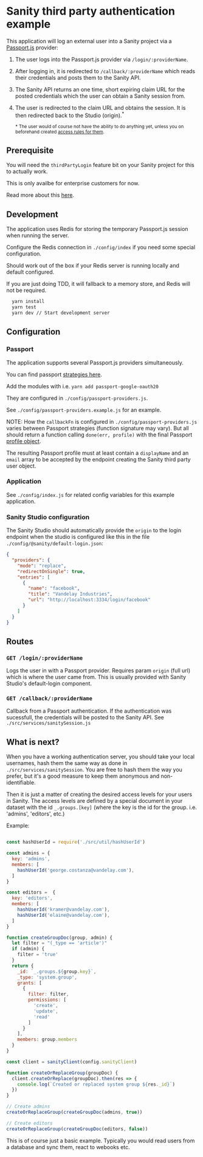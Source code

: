 # Sanity third party authentication example

This application will log an external user into a Sanity project via a [Passport.js](http://www.passportjs.org/) provider:

1) The user logs into the Passport.js provider via ``/login/:providerName``.
2) After logging in, it is redirected to ``/callback/:providerName`` which reads their credentials and posts them to the Sanity API.
3) The Sanity API returns an one time, short expiring claim URL for the posted credentials which the user can obtain a  Sanity session from.
4) The user is redirected to the claim URL and obtains the session. It is then redirected back to the Studio (origin).<sup>*</sup>

    <sup>* The user would of course not have the ability to do anything yet, unless you on beforehand created [access rules for them](#whatisnext).</sup>


## Prerequisite

You will need the ``thirdPartyLogin`` feature bit on your Sanity project for this to actually work.

This is only availbe for enterprise customers for now.

Read more about this [here](https://www.sanity.io/help/third-party-login).

## Development

The application uses Redis for storing the temporary Passport.js session when running the server.

Configure the Redis connection in ``./config/index`` if you need some special configuration.

Should work out of the box if your Redis server is running locally and default configured.

If you are just doing TDD, it will fallback to a memory store, and Redis will not be required.


```bash
  yarn install
  yarn test
  yarn dev // Start development server
```

## Configuration

### Passport

The application supports several Passport.js providers simultaneously.

You can find passport [strategies here](http://www.passportjs.org).

Add the modules with i.e. ``yarn add passport-google-oauth20``

They are configured in ``./config/passport-providers.js``.

See ``./config/passport-providers.example.js`` for an example.

NOTE: How the ``callbackFn`` is configured in ``./config/passport-providers.js`` varies between Passport strategies (function signature may vary). But all should return a function calling ``done(err, profile)`` with the final Passport [profile object](http://www.passportjs.org/docs/profile/).

The resulting Passport profile must at least contain a ``displayName`` and an ``email`` array to be accepted by the endpoint creating the Sanity third party user object.

### Application

See ``./config/index.js`` for related config variables for this example application.

### Sanity Studio configuration

The Sanity Studio should automatically provide the ``origin`` to the login endpoint when the studio is configured like this in the file ``./config/@sanity/default-login.json``:

```json
{
  "providers": {
    "mode": "replace",
    "redirectOnSingle": true,
    "entries": [
      {
        "name": "facebook",
        "title": "Vandelay Industries",
        "url": "http://localhost:3334/login/facebook"
      }
    ]
  }
}

```

## Routes

### ``GET /login/:providerName``

Logs the user in with a Passport provider. Requires param ``origin`` (full url) which is where the user came from. This is usually provided with Sanity Studio's default-login component.

### ``GET /callback/:providerName``

Callback from a Passport authentication. If the authentication was sucessfull, the credentials will be posted to the Sanity API. See ``./src/services/sanitySession.js``


## <a name="whatisnext">What is next?</a>

When you have a working authentication server, you should take your local usernames, hash them the same way as done in ``./src/services/sanitySession``. You are free to hash them the way you prefer, but it's a good measure to keep them anonymous and non-identifiable.

Then it is just a matter of creating the desired access levels for your users in Sanity. The access levels are defined by a special document in your dataset with the id ``_.groups.[key]`` (where the key is the id for the group. i.e. 'admins', 'editors', etc.)

Example:

```js

const hashUserId = require('./src/util/hashUserId')

const admins = {
  key: 'admins',
  members: [
    hashUserId('george.costanza@vandelay.com'),
  ]
}

const editors =  {
  key: 'editors',
  members: [
    hashUserId('kramer@vandelay.com'),
    hashUserId('elaine@vandelay.com'),
  ]
}

function createGroupDoc(group, admin) {
  let filter = "(_type == 'article')"
  if (admin) {
    filter = 'true'
  }
  return {
    _id: `_.groups.${group.key}`,
    _type: 'system.group',
    grants: [
      {
        filter: filter,
        permissions: [
          'create',
          'update',
          'read'
        ]
      }
    ],
    members: group.members
  }
}

const client = sanityClient(config.sanityClient)

function createOrReplaceGroup(groupDoc) {
  client.createOrReplace(groupDoc).then(res => {
    console.log(`Created or replaced system group ${res._id}`)
  })
}

// Create admins
createOrReplaceGroup(createGroupDoc(admins, true))

// Create editors
createOrReplaceGroup(createGroupDoc(editors, false))

```

This is of course just a basic example. Typically you would read users from a database and sync them, react to webooks etc.
